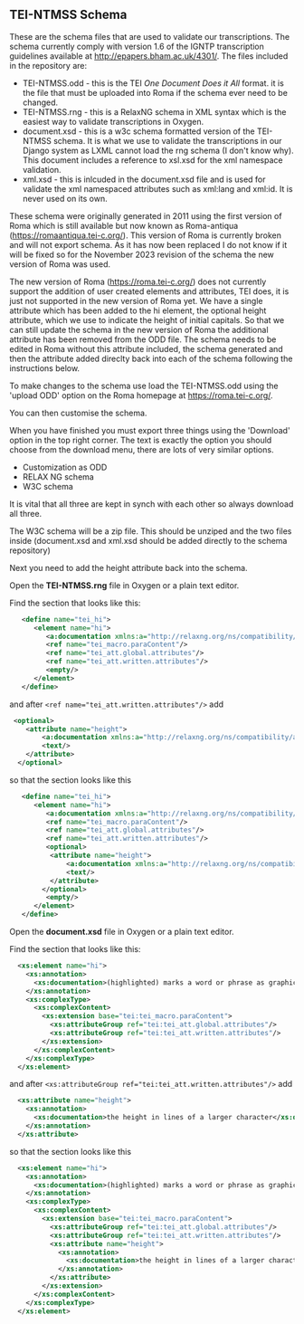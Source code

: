 TEI-NTMSS Schema
----------------

These are the schema files that are used to validate our transcriptions. The schema currently comply with version
1.6 of the IGNTP transcription guidelines available at http://epapers.bham.ac.uk/4301/. The files included in the repository are:

* TEI-NTMSS.odd - this is the TEI *One Document Does it All* format. it is the file that must be uploaded into Roma if the schema ever need to be changed.
* TEI-NTMSS.rng - this is a RelaxNG schema in XML syntax which is the easiest way to validate transcriptions in Oxygen.
* document.xsd - this is a w3c schema formatted version of the TEI-NTMSS schema. It is what we use to validate the transcriptions in our Django system as LXML cannot load the rng schema (I don't know why). This document includes a reference to xsl.xsd for the xml namespace validation.
* xml.xsd - this is inlcuded in the document.xsd file and is used for validate the xml namespaced attributes such as xml:lang and xml:id. It is never used on its own.


These schema were originally generated in 2011 using the first version of Roma which is still available but now known as Roma-antiqua (https://romaantiqua.tei-c.org/).
This version of Roma is currently broken and will not export schema. As it has now been replaced I do not know if it will be fixed so for the November 2023 revision of the schema the new version of Roma was used. 

The new version of Roma (https://roma.tei-c.org/) does not currently support the addition of user created elements and attributes, TEI does, it is just not supported in the new version of Roma yet. We have a single attribute which has been added to the hi element, the optional height attribute, which we use to indicate the height of initial capitals. So that we can still update the schema in the new version of Roma the additional attribute has been removed from the ODD file. The schema needs to be edited in Roma without this attribute included, the schema generated and then the attribute added direclty back into each of the schema following the instructions below.


To make changes to the schema use load the TEI-NTMSS.odd using the 
'upload ODD' option on the Roma homepage at https://roma.tei-c.org/.  

You can then customise the schema.

When you have finished you must export three things using the 'Download' option in the top right corner. The text is exactly the option you should choose from the download menu, there are lots of very similar options.

* Customization as ODD
* RELAX NG schema
* W3C schema

It is vital that all three are kept in synch with each other so always download all three.

The W3C schema will be a zip file. This should be unziped and the two files inside (document.xsd and xml.xsd should be added directly to the schema repository)

Next you need to add the height attribute back into the schema.

Open the **TEI-NTMSS.rng** file in Oxygen or a plain text editor.

Find the section that looks like this:

```xml
   <define name="tei_hi">
      <element name="hi">
         <a:documentation xmlns:a="http://relaxng.org/ns/compatibility/annotations/1.0">(highlighted) marks a word or phrase as graphically distinct from the surrounding text, for reasons concerning which no claim is made. [3.3.2.2. Emphatic Words and Phrases 3.3.2. Emphasis, Foreign Words, and Unusual Language]</a:documentation>
         <ref name="tei_macro.paraContent"/>
         <ref name="tei_att.global.attributes"/>
         <ref name="tei_att.written.attributes"/>   
         <empty/>
      </element>
   </define>
```

and after ```<ref name="tei_att.written.attributes"/>``` add 

```xml
 <optional>
    <attribute name="height">
        <a:documentation xmlns:a="http://relaxng.org/ns/compatibility/annotations/1.0">the height in lines of a larger character</a:documentation>
        <text/>
    </attribute>
  </optional> 
```

so that the section looks like this

```xml
   <define name="tei_hi">
      <element name="hi">
         <a:documentation xmlns:a="http://relaxng.org/ns/compatibility/annotations/1.0">(highlighted) marks a word or phrase as graphically distinct from the surrounding text, for reasons concerning which no claim is made. [3.3.2.2. Emphatic Words and Phrases 3.3.2. Emphasis, Foreign Words, and Unusual Language]</a:documentation>
         <ref name="tei_macro.paraContent"/>
         <ref name="tei_att.global.attributes"/>
         <ref name="tei_att.written.attributes"/> 
         <optional>
          <attribute name="height">
              <a:documentation xmlns:a="http://relaxng.org/ns/compatibility/annotations/1.0">the height in lines of a larger character</a:documentation>
              <text/>
          </attribute>
        </optional>   
         <empty/>
      </element>
   </define>
```


Open the **document.xsd** file in Oxygen or a plain text editor.

Find the section that looks like this:
 
```xml 
  <xs:element name="hi">
    <xs:annotation>
      <xs:documentation>(highlighted) marks a word or phrase as graphically distinct from the surrounding text, for reasons concerning which no claim is made. [3.3.2.2. Emphatic Words and Phrases 3.3.2. Emphasis, Foreign Words, and Unusual Language]</xs:documentation>
    </xs:annotation>
    <xs:complexType>
      <xs:complexContent>
        <xs:extension base="tei:tei_macro.paraContent">
          <xs:attributeGroup ref="tei:tei_att.global.attributes"/>
          <xs:attributeGroup ref="tei:tei_att.written.attributes"/>          
        </xs:extension>
      </xs:complexContent>
    </xs:complexType>
  </xs:element>
```

and after ```<xs:attributeGroup ref="tei:tei_att.written.attributes"/>``` add 

```xml
  <xs:attribute name="height">
    <xs:annotation>
      <xs:documentation>the height in lines of a larger character</xs:documentation>
    </xs:annotation>
  </xs:attribute>
```

so that the section looks like this

```xml
  <xs:element name="hi">
    <xs:annotation>
      <xs:documentation>(highlighted) marks a word or phrase as graphically distinct from the surrounding text, for reasons concerning which no claim is made. [3.3.2.2. Emphatic Words and Phrases 3.3.2. Emphasis, Foreign Words, and Unusual Language]</xs:documentation>
    </xs:annotation>
    <xs:complexType>
      <xs:complexContent>
        <xs:extension base="tei:tei_macro.paraContent">
          <xs:attributeGroup ref="tei:tei_att.global.attributes"/>
          <xs:attributeGroup ref="tei:tei_att.written.attributes"/>
          <xs:attribute name="height">
            <xs:annotation>
              <xs:documentation>the height in lines of a larger character</xs:documentation>
            </xs:annotation>
          </xs:attribute>
        </xs:extension>
      </xs:complexContent>
    </xs:complexType>
  </xs:element>
```
